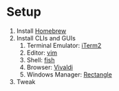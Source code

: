 # Setup

1. Install [Homebrew](https://brew.sh/)
2. Install CLIs and GUIs
    1. Terminal Emulator: [iTerm2](./iTerm2/)
    2. Editor: [vim](./vim/)
    3. Shell: [fish](./fish/)
    4. Browser: [Vivaldi](./Vivaldi/)
    5. Windows Manager: [Rectangle](./Rectangle/)
3. Tweak
